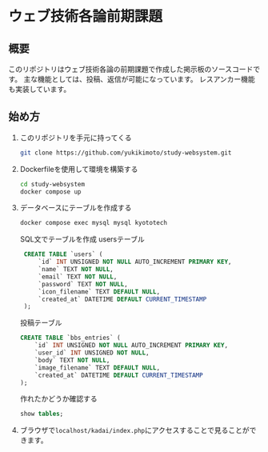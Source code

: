 # ウェブ技術各論前期課題

## 概要
このリポジトリはウェブ技術各論の前期課題で作成した掲示板のソースコードです。
主な機能としては、投稿、返信が可能になっています。
レスアンカー機能も実装しています。

## 始め方
1. このリポジトリを手元に持ってくる
    ```bash
    git clone https://github.com/yukikimoto/study-websystem.git
    ```
2. Dockerfileを使用して環境を構築する
   ```bash
   cd study-websystem
   docker compose up
   ```
3. データベースにテーブルを作成する
   ``` bash
   docker compose exec mysql mysql kyototech
   ```
   SQL文でテーブルを作成
   usersテーブル
   ```sql
    CREATE TABLE `users` (
        `id` INT UNSIGNED NOT NULL AUTO_INCREMENT PRIMARY KEY,
        `name` TEXT NOT NULL,
        `email` TEXT NOT NULL,
        `password` TEXT NOT NULL,
        `icon_filename` TEXT DEFAULT NULL,
        `created_at` DATETIME DEFAULT CURRENT_TIMESTAMP
    );
    ```
    投稿テーブル
    ```sql
    CREATE TABLE `bbs_entries` (
        `id` INT UNSIGNED NOT NULL AUTO_INCREMENT PRIMARY KEY,
        `user_id` INT UNSIGNED NOT NULL,
        `body` TEXT NOT NULL,
        `image_filename` TEXT DEFAULT NULL,
        `created_at` DATETIME DEFAULT CURRENT_TIMESTAMP
    );
    ```
    作れたかどうか確認する
    ```sql
    show tables;
    ```
4. ブラウザで`localhost/kadai/index.php`にアクセスすることで見ることができます。
